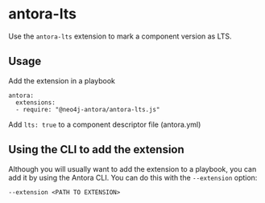 # antora-lts

Use the `antora-lts` extension to mark a component version as LTS.

## Usage

Add the extension in a playbook

```
antora:
  extensions:
  - require: "@neo4j-antora/antora-lts.js"
```

Add `lts: true` to a component descriptor file (antora.yml)

## Using the CLI to add the extension

Although you will usually want to add the extension to a playbook, you can add it by using the Antora CLI.
You can do this with the `--extension` option:

```
--extension <PATH TO EXTENSION>
```